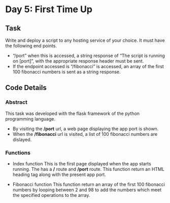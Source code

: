 # Day 5: First Time Up

## Task

Write and deploy a script to any hosting service of your choice. It must have the following end points. 
 - “/port” when this is accessed, a string response of “The script is running on [port]”, with the appropriate response header must be sent. 
 - If the endpoint accessed is “/fibonacci” is accessed, an array of the first 100 fibonacci numbers is sent as a string response.


## Code Details

### Abstract
This task was developed with the flask framework of the python programming language. 
 - By visiting the **/port** url, a web page displaying the app port is shown.
 - When the **/fibonacci** url is visited, a list of 100 fibonacci numbers are dislayed.

### Functions
 - Index function
 This is the first page displayed when the app starts running. The has a **/** route and **/port** route. This function return an HTML heading tag along with the present app port.

 - Fibonacci function
 This function return an array of the first 100 fibonacci numbers by looping between 2 and 98 to add the numbers which meet the specified operations to the array.